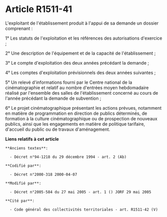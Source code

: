 # Article R1511-41

L'exploitant de l'établissement produit à l'appui de sa demande un dossier comprenant :

1° Les statuts de l'exploitation et les références des autorisations d'exercice ;

2° Une description de l'équipement et de la capacité de l'établissement ;

3° Le compte d'exploitation des deux années précédant la demande ;

4° Les comptes d'exploitation prévisionnels des deux années suivantes ;

5° Un relevé d'informations fourni par le Centre national de la cinématographie et relatif au nombre d'entrées moyen
hebdomadaire réalisé par l'ensemble des salles de l'établissement concerné au cours de l'année précédant la demande de
subvention ;

6° Le projet cinématographique présentant les actions prévues, notamment en matière de programmation en direction de publics
déterminés, de formation à la culture cinématographique ou de prospection de nouveaux publics, ainsi que les engagements en
matière de politique tarifaire, d'accueil du public ou de travaux d'aménagement.

**Liens relatifs à cet article**

	**Anciens textes**:

	  - Décret n°94-1218 du 29 décembre 1994 - art. 2 (Ab)

	**Codifié par**:

	  - Décret n°2000-318 2000-04-07

	**Modifié par**:

	  - Décret n°2005-584 du 27 mai 2005 - art. 1 () JORF 29 mai 2005

	**Cité par**:

	  - Code général des collectivités territoriales - art. R1511-42 (V)
